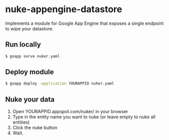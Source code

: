 # nuke-appengine-datastore
Implements a module for Google App Engine that exposes a single endpoint to wipe your datastore.

## Run locally

```bash
$ goapp serve nuker.yaml
```

## Deploy module

```bash
$ goapp deploy -application YOURAPPID nuker.yaml
```

## Nuke your data

1. Open YOURAPPID.appspot.com/nuker/ in your browser
2. Type in the entity name you want to nuke (or leave empty to nuke all entities)
3. Click the nuke button
4. Wait.
